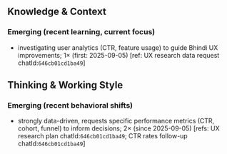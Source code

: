 ## Knowledge & Context
### Emerging (recent learning, current focus)
- investigating user analytics (CTR, feature usage) to guide Bhindi UX improvements; 1× (first: 2025-09-05) [ref: UX research data request chatId:`646cb01cd1ba49`]

## Thinking & Working Style
### Emerging (recent behavioral shifts)
- strongly data-driven, requests specific performance metrics (CTR, cohort, funnel) to inform decisions; 2× (since 2025-09-05) [refs: UX research plan chatId:`646cb01cd1ba49`; CTR rates follow-up chatId:`646cb01cd1ba49`]